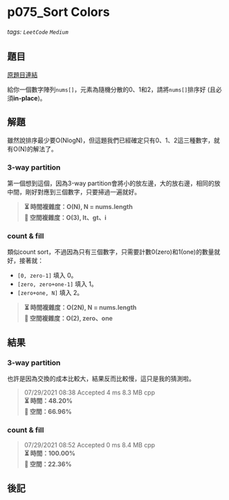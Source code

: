 # p075_Sort Colors

###### tags: `LeetCode` `Medium`

## 題目
[原題目連結](https://leetcode.com/problems/sort-colors/)

給你一個數字陣列`nums[]`，元素為隨機分散的0、1和2，請將`nums[]`排序好 (且必須**in-place**)。

## 解題
雖然說排序最少要O(NlogN)，但這題我們已經確定只有0、1、2這三種數字，就有O(N)的解法了。

### 3-way partition
第一個想到這個，因為3-way partition會將小的放左邊，大的放右邊，相同的放中間，剛好對應到三個數字，只要掃過一遍就好。

> **⏳ 時間複雜度：O(N), N = nums.length**  
> **💾 空間複雜度：O(3), lt、gt、i**  

### count & fill
類似count sort，不過因為只有三個數字，只需要計數0(zero)和1(one)的數量就好，接著就：
* `[0, zero-1]` 填入 0。
* `[zero, zero+one-1]` 填入 1。
* `[zero+one, N]` 填入 2。

> **⏳ 時間複雜度：O(2N), N = nums.length**  
> **💾 空間複雜度：O(2), zero、one**  

## 結果
### 3-way partition
也許是因為交換的成本比較大，結果反而比較慢，這只是我的猜測啦。

> 07/29/2021 08:38	Accepted	4 ms	8.3 MB	cpp  
> **⏳ 時間：48.20%**  
> **💾 空間：66.96%**  

### count & fill

> 07/29/2021 08:52	Accepted	0 ms	8.4 MB	cpp  
> **⏳ 時間：100.00%**  
> **💾 空間：22.36%**  

## 後記